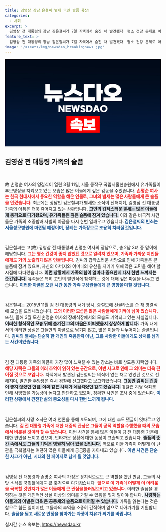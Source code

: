 ```yaml
---
title: 김영삼 장남 은철씨 별세 국민 슬픔 확산!
categories:
  - 사회
excerpt: >
  김영삼 전 대통령의 장남 김은철씨가 7일 자택에서 숨진 채 발견됐다. 평소 건강 문제로 어려움을 겪던 그는 향년 68세로, 가족장으로 조용히 장례를 치를 예정이다.
feature_text: >
  김영삼 전 대통령의 장남 김은철씨가 7일 자택에서 숨진 채 발견됐다. 평소 건강 문제로 어려움을 겪던 그는 향년 68세로, 가족장으로 조용히 장례를 치를 예정이다.
image: '/assets/img/newsdao_breakingnews.jpg'
---
```


<p><img src="/assets/img/newsdao_breakingnews.jpg" alt="ranknews 속보" /></p>

<h2 data-ke-size="size26">김영삼 전 대통령 가족의 슬픔</h2>

<p data-ke-size="size16">&nbsp;</p>

<p>故 손명순 여사의 영결식이 열린 3월 11일, 서울 동작구 국립서울현충원에서 유가족들이 추모영상을 지켜보고 있는 모습은 많은 이들에게 깊은 감동을 주었습니다. <b><span style="color: #ee2323;">손명순 여사는 한국 현대사에서 중요한 역할을 해온 인물로, 그녀의 별세는 많은 사람들에게 큰 슬픔을 안겼습니다.</span></b> 최근에는 장남인 김은철씨가 별세한 소식이 전해지며, 김영삼 전 대통령 가족의 아픔은 더욱 깊어지고 있는 상황입니다. <b><span style="background-color: #21538527;">고인의 갑작스러운 별세는 많은 이들에게 충격으로 다가왔으며, 유가족들은 깊은 슬픔에 잠겨 있습니다.</span></b> 이와 같은 비극적 사건들은 가족의 소중함과 사별의 아픔을 다시 한번 일깨우고 있습니다. <b><span style="color: #1a5490;">김은철씨의 빈소는 서울성모병원에 마련될 예정이며, 장례는 가족장으로 조용히 치러질 것입니다.</span></b></p>

<p data-ke-size="size16">&nbsp;</p>

<p>김은철씨는 고(故) 김영삼 전 대통령과 손명순 여사의 장남으로, 총 2남 3녀 중 맏이에 해당합니다. <b><span style="color: #ee2323;">그는 평소 건강이 좋지 않았던 것으로 알려져 있으며, 가족과 가까운 지인들에게도 거의 노출되지 않은 인물입니다.</span></b> 김씨의 갑작스러운 사망으로 인해 가족들은 큰 슬픔에 잠겨 있으며, 자신의 아버지와 어머니의 유산을 지키기 위해 많은 고민을 해야 할 시점에 다다랐습니다. <b><span style="background-color: #21538527;">이런 상황에서 가족의 힘이 얼마나 중요한지 다시 한번 느껴지는 순간입니다.</span></b> 유족들은 특히 고인의 발인식에 참석하는 것에 대해 깊은 마음을 나누고 있습니다. <b><span style="color: #1a5490;">이러한 아픔은 오랜 시간 동안 가족 구성원들에게 큰 영향을 미칠 것입니다.</span></b></p>

<p data-ke-size="size16">&nbsp;</p>

<p>김은철씨는 2015년 11월 김 전 대통령의 서거 당시, 중절모에 선글라스를 쓴 채 영결식에 모습을 드러내었습니다. <b><span style="color: #ee2323;">그의 이러한 모습은 많은 사람들에게 기억에 남아 있습니다.</span></b> 또한, 올해 3월 모친 손명순 여사의 장례식장에서의 모습도 기억되고 있는 사실입니다. <b><span style="background-color: #21538527;">이러한 형식적인 모습 뒤에 숨겨진 그의 마음은 어떠했을지 상상하게 합니다.</span></b> 가족 내에서의 이러한 상실은 그들만의 아픔으로 남기지 않고, 많은 이들과 나누어지는 슬픔입니다. <b><span style="color: #1a5490;">김씨의 별세는 단순히 한 개인의 죽음만이 아닌, 그를 사랑한 이들에게도 상처를 남기는 사건이었습니다.</span></b></p>

<p data-ke-size="size16">&nbsp;</p>

<p>김 전 대통령 가족의 아픔이 가장 많이 느껴질 수 있는 장소는 바로 상도동 자택입니다. <b><span style="color: #ee2323;">해당 자택은 그들의 여러 추억이 얽혀 있는 공간으로, 이번 사고로 인해 그 의미는 더욱 깊어질 것으로 보입니다.</span></b> 자택에서 발견된 김은철씨는 의식이 없는 채로 있었던 것으로 전해지며, 발견한 주방장은 즉시 경찰에 신고했다고 보고되었습니다. <b><span style="background-color: #21538527;">그동안 김씨는 건강이 좋지 않았던 만큼, 이와 같은 사태가 예상되었던 감도 있습니다.</span></b> 경찰은 지병 악화로 인해 사망했을 가능성이 높다고 판단하고 있으며, 정확한 사인은 조사 중에 있습니다. <b><span style="color: #1a5490;">이러한 상황에서 건전한 삶의 중요성을 다시 한번 느끼게 됩니다.</span></b></p>

<p data-ke-size="size16">&nbsp;</p>

<p>김은철씨의 사망 소식은 여러 언론을 통해 보도되며, 그에 대한 추모 댓글이 잇따르고 있습니다. <b><span style="color: #ee2323;">김 전 대통령 가족에 대한 대중의 관심은 그들이 공적 역할을 수행했을 때의 모습에서 비롯된 것이라 할 수 있습니다.</span></b> 이번 사건을 통해 많은 이들이 김 전 대통령 가문에 대한 연민을 느끼고 있으며, 안타까운 상황에 대한 동정이 표출되고 있습니다. <b><span style="background-color: #21538527;">슬픔의 순간 속에서도 그들의 기억은 영원히 남아 있을 것입니다.</span></b> 앞으로 이들 가족이 어떻게 이 난관을 극복할지는 여전히 많은 이들에게 궁금증을 자아내고 있습니다. <b><span style="color: #1a5490;">이번 사건은 단순한 사고가 아닌, 시대의 한 페이지로 남게 될 것입니다.</span></b></p>

<p data-ke-size="size16">&nbsp;</p>

<p>김영삼 전 대통령과 손명순 여사의 가정은 정치적으로도 큰 역할을 했던 만큼, 그들의 사망 소식은 국민들에게도 큰 충격으로 다가왔습니다. <b><span style="color: #ee2323;">앞으로 이 가족이 어떻게 이 어려움을 극복할 것인지가 많은 이들에게 큰 관심을 불러일으키고 있습니다.</span></b> 이러한 슬픔을 경험하는 것은 개인적인 상실 이상의 의미를 가질 수 있음을 잊지 말아야 합니다. <b><span style="background-color: #21538527;">사랑하는 이들과의 이별은 더욱 큰 공동체의 슬픔으로 이어질 수 있습니다.</span></b> 가족을 잃는다는 것은 참으로 힘든 일이지만, 그들과의 추억을 소중히 간직하며 앞으로 나아가기를 기원합니다. <b><span style="color: #1a5490;">슬픔을 딛고 새로운 안정을 찾아가는 과정이 치유가 되기를 바랍니다.</span></b></p>
실시간 뉴스 속보는, <a href="https://newsdao.kr" rel="dofollow">https://newsdao.kr</a>


